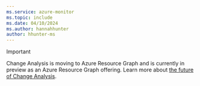 ```yaml
---
ms.service: azure-monitor
ms.topic: include
ms.date: 04/10/2024
ms.author: hannahhunter
author: hhunter-ms
---
```


> [!IMPORTANT]
> Change Analysis is moving to Azure Resource Graph and is currently in preview as an Azure Resource Graph offering. Learn more about [the future of Change Analysis](../../../governance/resource-graph/changes/resource-graph-changes.md#change-analysis-in-azure-resource-graph-vs-azure-monitor).